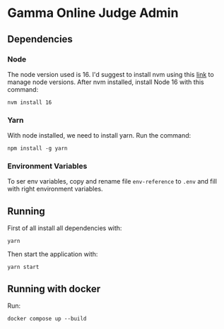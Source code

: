 # Gamma Online Judge Admin 

## Dependencies

### Node

The node version used is 16. I'd suggest to install nvm using this [link](https://heynode.com/tutorial/install-nodejs-locally-nvm/) to manage node versions. After nvm installed, install Node 16 with this command:

```shell
nvm install 16
```

### Yarn

With node installed, we need to install yarn. Run the command:
```shell
npm install -g yarn
```

### Environment Variables

To ser env variables, copy and rename file `env-reference` to `.env` and fill with right environment variables.

## Running

First of all install all dependencies with:
```shell
yarn
```

Then start the application with:
```shell
yarn start
```

## Running with docker

Run: 
```shell
docker compose up --build
```